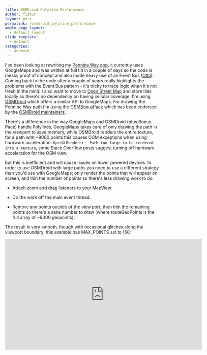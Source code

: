 ```yaml
---
title: OSMDroid Polyline Performance
author: fiskur
layout: post
permalink: /osmdroid_polyline_performance
ample_page_layout:
  - default_layout
slide_template:
  - default
categories:
  - android
---
```

I've been looking at rewriting my [Pennine Way app](https://play.google.com/store/apps/details?id=eu.fiskur.penninewaydistancecalculator), it currently uses GoogleMaps and was written at full tilt in a couple of days so the code is messy proof of concept and also made heavy use of an Event Bus ([Otto](https://github.com/square/otto)). Coming back to the code after a couple of years really highlights the problems with the Event Bus pattern - it's tricky to trace logic when it's not fresh in the mind. I also want to move to [Open Street Map](https://www.openstreetmap.org) and store tiles locally so there's no dependency on having cellular coverage. I'm using [OSMDroid](https://github.com/osmdroid/osmdroid) which offers a similar API to GoogleMaps. For drawing the Pennine Way path I'm using the [OSMBonusPack](https://github.com/MKergall/osmbonuspack) which has been endorsed by the [OSMDroid maintainers](https://github.com/osmdroid/osmdroid/issues/40).

There's a difference in the way GoogleMaps and OSMDroid (plus Bonus Pack) handle Polylines, GoogleMaps takes care of only drawing the path in the viewport to save memory, while OSMDroid renders the entire texture, for a path with ~9000 points this causes OOM exceptions when using hardware acceleration: ```OpenGLRenderer﹕ Path too large to be rendered into a texture```, some Stack Overflow posts suggest turning off hardware acceleration for the OSM view:

<script src="https://gist.github.com/fiskurgit/59e0ba268a4625a6c403.js"></script>

but this is inefficient and will cause issues on lower powered devices. In order to use OSMDroid with large paths you need to use a different strategy than you'd use with GoogleMaps; only render the points that will appear on screen, and thin the number of points so there's less drawing work to do.

* Attach zoom and drag listeners to your MapView:

<script src="https://gist.github.com/fiskurgit/714989c9c439fb72415c.js"></script>

* Do the work off the main event thread:

<script src="https://gist.github.com/fiskurgit/0b9314cb533875efc14d.js"></script>

* Remove any points outside of the view port, then thin the remaining points so there's a sane number to draw (where routeGeoPoints is the full array of ~9000 geopoints):

<script src="https://gist.github.com/fiskurgit/42fadafaac089dfaf7bd.js"></script>

The result is very smooth, though with occasional glitches along the viewport boundary, this example has MAX_POINTS set to 150:

<iframe width="640" height="360" src="https://www.youtube.com/embed/hWcA5LL27Ms?rel=0&amp;controls=0&amp;showinfo=0" frameborder="0" allowfullscreen></iframe>
